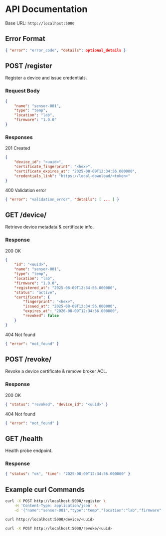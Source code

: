 # API Documentation

Base URL: `http://localhost:5000`

## Error Format
```json
{ "error": "error_code", "details": optional_details }
```

## POST /register
Register a device and issue credentials.

### Request Body
```json
{
	"name": "sensor-001",
	"type": "temp",
	"location": "lab",
	"firmware": "1.0.0"
}
```

### Responses
201 Created
```json
{
	"device_id": "<uuid>",
	"certificate_fingerprint": "<hex>",
	"certificate_expires_at": "2025-08-09T12:34:56.000000",
	"credentials_link": "https://local-download/<token>"
}
```

400 Validation error
```json
{ "error": "validation_error", "details": [ ... ] }
```

## GET /device/<id>
Retrieve device metadata & certificate info.

### Response
200 OK
```json
{
	"id": "<uuid>",
	"name": "sensor-001",
	"type": "temp",
	"location": "lab",
	"firmware": "1.0.0",
	"registered_at": "2025-08-09T12:34:56.000000",
	"status": "active",
	"certificate": {
		"fingerprint": "<hex>",
		"issued_at": "2025-08-09T12:34:56.000000",
		"expires_at": "2026-08-09T12:34:56.000000",
		"revoked": false
	}
}
```

404 Not found
```json
{ "error": "not_found" }
```

## POST /revoke/<id>
Revoke a device certificate & remove broker ACL.

### Response
200 OK
```json
{ "status": "revoked", "device_id": "<uuid>" }
```

404 Not found
```json
{ "error": "not_found" }
```

## GET /health
Health probe endpoint.

### Response
```json
{ "status": "ok", "time": "2025-08-09T12:34:56.000000" }
```

## Example curl Commands
```bash
curl -X POST http://localhost:5000/register \
	-H 'Content-Type: application/json' \
	-d '{"name":"sensor-001","type":"temp","location":"lab","firmware":"1.0.0"}'

curl http://localhost:5000/device/<uuid>

curl -X POST http://localhost:5000/revoke/<uuid>
```

